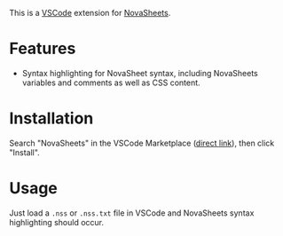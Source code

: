 This is a [VSCode](https://github.com/microsoft/vscode) extension for [NovaSheets](https://github.com/Nixinova/NovaSheets).

# Features
- Syntax highlighting for NovaSheet syntax, including NovaSheets variables and comments as well as CSS content.

# Installation
Search "NovaSheets" in the VSCode Marketplace ([direct link](https://marketplace.visualstudio.com/items?itemName=Nixinova.novasheets)), then click "Install".

# Usage
Just load a `.nss` or `.nss.txt` file in VSCode and NovaSheets syntax highlighting should occur.
